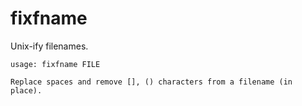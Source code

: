 # fixfname

Unix-ify filenames.

```
usage: fixfname FILE

Replace spaces and remove [], () characters from a filename (in place).
```


